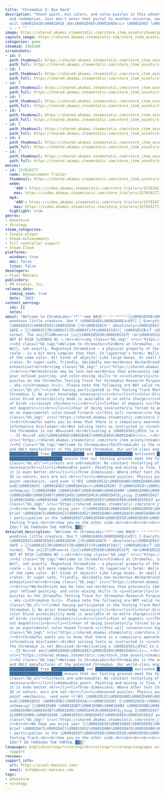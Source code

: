 ```yaml
---
title: 'ChromaGun 2: Dye Hard'
description: "Shoot paint, mix colors, and solve puzzles in this adventure about friendship
  and redemption. Just don't enter that portal to another universe, and ᴇᴠᴇʀʏTʜɪɴɢ
  will \U0001D41B\U0001D41E ᴘEʀ\U0001D405\U0001D4D4ᴄᴛʟʏ \U0001D487 \U0001D526 \U0001D4C3
  ҽ . • °"
image: https://shared.akamai.steamstatic.com/store_item_assets/steam/apps/2982340/header.jpg?t=1726486808
capsule_image: https://shared.akamai.steamstatic.com/store_item_assets/steam/apps/2982340/capsule_231x87.jpg?t=1726486808
categories: game
steamid: 2982340
screenshots:
- id: 0
  path_thumbnail: https://shared.akamai.steamstatic.com/store_item_assets/steam/apps/2982340/ss_65b91423762302e1eb8afe1a6020acd094365b00.600x338.jpg?t=1726486808
  path_full: https://shared.akamai.steamstatic.com/store_item_assets/steam/apps/2982340/ss_65b91423762302e1eb8afe1a6020acd094365b00.1920x1080.jpg?t=1726486808
- id: 1
  path_thumbnail: https://shared.akamai.steamstatic.com/store_item_assets/steam/apps/2982340/ss_ec34ae6b494775dd66c0639dfaf2f84c80732268.600x338.jpg?t=1726486808
  path_full: https://shared.akamai.steamstatic.com/store_item_assets/steam/apps/2982340/ss_ec34ae6b494775dd66c0639dfaf2f84c80732268.1920x1080.jpg?t=1726486808
- id: 2
  path_thumbnail: https://shared.akamai.steamstatic.com/store_item_assets/steam/apps/2982340/ss_ed62654b8d7c8c042b4269af12d9e28e480f7a32.600x338.jpg?t=1726486808
  path_full: https://shared.akamai.steamstatic.com/store_item_assets/steam/apps/2982340/ss_ed62654b8d7c8c042b4269af12d9e28e480f7a32.1920x1080.jpg?t=1726486808
- id: 3
  path_thumbnail: https://shared.akamai.steamstatic.com/store_item_assets/steam/apps/2982340/ss_609807a315ac2eeab244220bb0a7051dae467825.600x338.jpg?t=1726486808
  path_full: https://shared.akamai.steamstatic.com/store_item_assets/steam/apps/2982340/ss_609807a315ac2eeab244220bb0a7051dae467825.1920x1080.jpg?t=1726486808
- id: 4
  path_thumbnail: https://shared.akamai.steamstatic.com/store_item_assets/steam/apps/2982340/ss_e529e9628e2121c6cf1fec0f79f4747d34659f90.600x338.jpg?t=1726486808
  path_full: https://shared.akamai.steamstatic.com/store_item_assets/steam/apps/2982340/ss_e529e9628e2121c6cf1fec0f79f4747d34659f90.1920x1080.jpg?t=1726486808
- id: 5
  path_thumbnail: https://shared.akamai.steamstatic.com/store_item_assets/steam/apps/2982340/ss_57f58434a7f1466355b973e3b39f70feef0980e4.600x338.jpg?t=1726486808
  path_full: https://shared.akamai.steamstatic.com/store_item_assets/steam/apps/2982340/ss_57f58434a7f1466355b973e3b39f70feef0980e4.1920x1080.jpg?t=1726486808
- id: 6
  path_thumbnail: https://shared.akamai.steamstatic.com/store_item_assets/steam/apps/2982340/ss_9fbc3691e681cb75b53e0cbe20fab47550acf6d2.600x338.jpg?t=1726486808
  path_full: https://shared.akamai.steamstatic.com/store_item_assets/steam/apps/2982340/ss_9fbc3691e681cb75b53e0cbe20fab47550acf6d2.1920x1080.jpg?t=1726486808
- id: 7
  path_thumbnail: https://shared.akamai.steamstatic.com/store_item_assets/steam/apps/2982340/ss_832d66b8196f8a7f118ab1d82214f907da5f58b7.600x338.jpg?t=1726486808
  path_full: https://shared.akamai.steamstatic.com/store_item_assets/steam/apps/2982340/ss_832d66b8196f8a7f118ab1d82214f907da5f58b7.1920x1080.jpg?t=1726486808
movies:
- id: 257029277
  name: Announcement Trailer
  thumbnail: https://shared.akamai.steamstatic.com/store_item_assets/steam/apps/257029277/movie.293x165.jpg?t=1717783214
  webm:
    '480': https://video.akamai.steamstatic.com/store_trailers/257029277/movie480_vp9.webm?t=1717783214
    max: https://video.akamai.steamstatic.com/store_trailers/257029277/movie_max_vp9.webm?t=1717783214
  mp4:
    '480': https://video.akamai.steamstatic.com/store_trailers/257029277/movie480.mp4?t=1717783214
    max: https://video.akamai.steamstatic.com/store_trailers/257029277/movie_max.mp4?t=1717783214
  highlight: true
genres:
- Adventure
- Strategy
steam_categories:
- Single-player
- Steam Achievements
- Full controller support
- Steam Cloud
platforms:
  windows: true
  mac: false
  linux: false
developers:
- Pixel Maniacs
publishers:
- PM Studios, Inc.
release_date:
  coming_soon: true
  date: '2025'
content_warning:
  ids: []
  notes:
about: "Welcome to ChromaLabs↤’•ᵂᵉˡᶜome BACKᵗᵒ ᶜʰʳᵒᵐᵃᵀᵉᶜ░\U0001D43B\U0001D45C\U0001D4CC\U0001D4B9\U0001D4CE!░You
  wondrous little creature. Don't \U0001D4E6\U0001D4DEℛℛႸ!░ ░ Everything ↤░↤\\\U0001D550\U0001D560\U0001D566
  \U0001D552\U0001D563\U0001D556 ░•Ɨ\U0001D4C9'ˢ absolutely↤\U0001D561\U0001D556\U0001D563\U0001D557\U0001D556\U0001D554\U0001D565\U0001D55D\U0001D56A•░░░
  SAFE ↤ ░░\U0001F17B\U0001F178\U0001F174\U0001F182!░ \U0001D52BｏŤ \U0001D42CⒶＦε is
  normal. The uni░IT⅃UM↤verse ░is░\U0001D502Ø\U0001D532尺 ˢάғ\U0001D522\U0001D4E3\U0001D418↤
  NOT AT RISK ░ᴚƎ⅁N∀ᗡ NI ↤.<br><br><img class=\"bb_img\" src=\"https://shared.akamai.steamstatic.com/store_item_assets/steam/apps/2982340/extras/01_simplepuzzle.gif?t=1726486808\"
  /><h2 class=\"bb_tag\">Welcome to ChromaTec</h2>Here at ChromaTec, colors are magnets!
  Well, not exactly. Magnetoid Chromatism — a physical property of the pandimensional
  realm — is a bit more complex than that. In layperson’s terms: Walls attract objects
  of the same color. All kinds of objects! Like large boxes. Or small boxes. Or large
  crates. Or super-safe, friendly, decidedly non-murderous WorkerDroids*. (list not
  exhaustive)<br><br><img class=\"bb_img\" src=\"https://shared.akamai.steamstatic.com/store_item_assets/steam/apps/2982340/extras/02_droids.gif?t=1726486808\"
  /><br><i>*WorkerDroids may be less non-murderous than previously implied.</i><br><br>Use
  your refined painting- and color-mixing skills to <i>voluntarily</i> solve intricate
  puzzles on the ChromaTec Testing Track for ChromaGun Research Purposes, Mark II
  — aka <i>ChromaGun 2</i>. Please note the following are NOT valid reasons for non-participation:<br><br><ul
  class=\"bb_ul\"><li>Not having participated in the Testing Track Mark 1<br><i>(i.e.
  ChromaGun 1; No prior knowledge necessary)</i><br></li><li>Color-blindness<br><i>(A
  color blind accessibility mode is available at no extra charge)</i><br></li><li>Fear
  of birds <i>(except chickens)</i><br></li><li>Fear of magnets <i>(They’re colors,
  not magnets)</i><br></li><li>Fear of being involuntarily forced to perform tests
  on an experimental color-based firearm <i>(this will <u>never</u> happen)</i></li></ul><br><img
  class=\"bb_img\" src=\"https://shared.akamai.steamstatic.com/store_item_assets/steam/apps/2982340/extras/03_colorblind.gif?t=1726486808\"
  /><br>ChromaTec wants you to know that there is a compulsory awareness of the following
  informative disclaimer:<br>Not solving tests as instructed is <i>not</i> advised.<br>Breaking
  the ChromaGun is not ADv↤ised.<br>Activating a \U0001D561ⓞRTal to a parallel ALTERNATE<i>ʀᴇᴀʟ_ɪᴛʏ</i>UNI°VERSE
  ·.·IS N<i>oT adv░\U0001D4D8\U0001D4E2\U0001D4D4\U0001D4D3</i>↤..•<br><br><img class=\"bb_img\"
  src=\"https://shared.akamai.steamstatic.com/store_item_assets/steam/apps/2982340/extras/03_universeglitching.gif?t=1726486808\"
  /><h2 class=\"bb_tag\">Welcome to ChromaLabs</h2>ChromaLabs is the universe’s foremost,
  and ONLY manufacturer of the patented ChromaGun. Our world-class engineers are all
  █████████████ free ███████████████ and █████████████████ motivated ███████████ to
  ████████████████████████ ensure that our testing grounds meet the following criteria:<br><ul
  class=\"bb_ul\"><li>Tests are unbreakable: No constant restarting of test chambers
  necessary<br></li><li>Removable paint: Painting and mixing is fine, but undoing
  it is even better.<br></li><li>Three dimensions: Where other test chambers are merely
  2D in nature, ours are not.<br></li><li>Advanced puzzles: Physics puzzles, advanced
  paint ↤mechanics, ¤and_even •░ᵗŴⓄ \U0001D532\U0001D40D\U0001D408\U0001D533\U0001D522Ř\U0001D4E2ｅ\U0001D4C8░pɐɥ
  ǝuO░\U0001D43C \U0001D4EC\U0001D41Aภｎ\U0001D428t Ⓔ\U0001D4CDι\U0001D530t\U0001D4BD\U0001D4B6\U0001D4CB\U0001D452
  un⅁ɐɯoɹɥƆ ░\U0001D4B6 \U0001D4B7\U0001D4B6\U0001D4B9 \U0001D4BB\U0001D452\U0001D452\U0001D4C1\U0001D4BE\U0001D4C3\U0001D454
  \U0001D4B6\U0001D4B7\U0001D45C\U0001D4CA\U0001D4C9¿¿sıɥʇ Į\U0001D427 \U0001D413ｈＥ
  Ş\U0001D400๓\U0001D486 \U0001D563\U0001D452\U0001D4EA\U0001D55DᎥţЎ ɟo ░ǝuou</li></ul><br><img
  class=\"bb_img\" src=\"https://shared.akamai.steamstatic.com/store_item_assets/steam/apps/2982340/extras/05_chaotic.gif?t=1726486808\"
  /><br><br>We hope you enjoy your (░\U0001D65A\U0001D665\U0001D65E\U0001D658•α∂νєηтυяє】
  brief \U0001D4C5\U0001D4C1\U0001D452\U0001D4B6\U0001D4C8\U0001D4B6\U0001D4C3\U0001D4C9
  \ participation in the \U0001D567\U0001D560\U0001D55D\U0001D566\U0001D55F\U0001D565\U0001D552\U0001D563\U0001D56A
  Testing Track.<br><br>See you on the other side.<br><br><br><br><br><br><br><br><br>░▒▓█
  ᗪOᑎ'T GO TᕼᖇOᑌGᕼ TᕼE ᑭOᖇTᗩᒪ █▓▒░"
detailed_description: "Welcome to ChromaLabs↤’•ᵂᵉˡᶜome BACKᵗᵒ ᶜʰʳᵒᵐᵃᵀᵉᶜ░\U0001D43B\U0001D45C\U0001D4CC\U0001D4B9\U0001D4CE!░You
  wondrous little creature. Don't \U0001D4E6\U0001D4DEℛℛႸ!░ ░ Everything ↤░↤\\\U0001D550\U0001D560\U0001D566
  \U0001D552\U0001D563\U0001D556 ░•Ɨ\U0001D4C9'ˢ absolutely↤\U0001D561\U0001D556\U0001D563\U0001D557\U0001D556\U0001D554\U0001D565\U0001D55D\U0001D56A•░░░
  SAFE ↤ ░░\U0001F17B\U0001F178\U0001F174\U0001F182!░ \U0001D52BｏŤ \U0001D42CⒶＦε is
  normal. The uni░IT⅃UM↤verse ░is░\U0001D502Ø\U0001D532尺 ˢάғ\U0001D522\U0001D4E3\U0001D418↤
  NOT AT RISK ░ᴚƎ⅁N∀ᗡ NI ↤.<br><br><img class=\"bb_img\" src=\"https://shared.akamai.steamstatic.com/store_item_assets/steam/apps/2982340/extras/01_simplepuzzle.gif?t=1726486808\"
  /><h2 class=\"bb_tag\">Welcome to ChromaTec</h2>Here at ChromaTec, colors are magnets!
  Well, not exactly. Magnetoid Chromatism — a physical property of the pandimensional
  realm — is a bit more complex than that. In layperson’s terms: Walls attract objects
  of the same color. All kinds of objects! Like large boxes. Or small boxes. Or large
  crates. Or super-safe, friendly, decidedly non-murderous WorkerDroids*. (list not
  exhaustive)<br><br><img class=\"bb_img\" src=\"https://shared.akamai.steamstatic.com/store_item_assets/steam/apps/2982340/extras/02_droids.gif?t=1726486808\"
  /><br><i>*WorkerDroids may be less non-murderous than previously implied.</i><br><br>Use
  your refined painting- and color-mixing skills to <i>voluntarily</i> solve intricate
  puzzles on the ChromaTec Testing Track for ChromaGun Research Purposes, Mark II
  — aka <i>ChromaGun 2</i>. Please note the following are NOT valid reasons for non-participation:<br><br><ul
  class=\"bb_ul\"><li>Not having participated in the Testing Track Mark 1<br><i>(i.e.
  ChromaGun 1; No prior knowledge necessary)</i><br></li><li>Color-blindness<br><i>(A
  color blind accessibility mode is available at no extra charge)</i><br></li><li>Fear
  of birds <i>(except chickens)</i><br></li><li>Fear of magnets <i>(They’re colors,
  not magnets)</i><br></li><li>Fear of being involuntarily forced to perform tests
  on an experimental color-based firearm <i>(this will <u>never</u> happen)</i></li></ul><br><img
  class=\"bb_img\" src=\"https://shared.akamai.steamstatic.com/store_item_assets/steam/apps/2982340/extras/03_colorblind.gif?t=1726486808\"
  /><br>ChromaTec wants you to know that there is a compulsory awareness of the following
  informative disclaimer:<br>Not solving tests as instructed is <i>not</i> advised.<br>Breaking
  the ChromaGun is not ADv↤ised.<br>Activating a \U0001D561ⓞRTal to a parallel ALTERNATE<i>ʀᴇᴀʟ_ɪᴛʏ</i>UNI°VERSE
  ·.·IS N<i>oT adv░\U0001D4D8\U0001D4E2\U0001D4D4\U0001D4D3</i>↤..•<br><br><img class=\"bb_img\"
  src=\"https://shared.akamai.steamstatic.com/store_item_assets/steam/apps/2982340/extras/03_universeglitching.gif?t=1726486808\"
  /><h2 class=\"bb_tag\">Welcome to ChromaLabs</h2>ChromaLabs is the universe’s foremost,
  and ONLY manufacturer of the patented ChromaGun. Our world-class engineers are all
  █████████████ free ███████████████ and █████████████████ motivated ███████████ to
  ████████████████████████ ensure that our testing grounds meet the following criteria:<br><ul
  class=\"bb_ul\"><li>Tests are unbreakable: No constant restarting of test chambers
  necessary<br></li><li>Removable paint: Painting and mixing is fine, but undoing
  it is even better.<br></li><li>Three dimensions: Where other test chambers are merely
  2D in nature, ours are not.<br></li><li>Advanced puzzles: Physics puzzles, advanced
  paint ↤mechanics, ¤and_even •░ᵗŴⓄ \U0001D532\U0001D40D\U0001D408\U0001D533\U0001D522Ř\U0001D4E2ｅ\U0001D4C8░pɐɥ
  ǝuO░\U0001D43C \U0001D4EC\U0001D41Aภｎ\U0001D428t Ⓔ\U0001D4CDι\U0001D530t\U0001D4BD\U0001D4B6\U0001D4CB\U0001D452
  un⅁ɐɯoɹɥƆ ░\U0001D4B6 \U0001D4B7\U0001D4B6\U0001D4B9 \U0001D4BB\U0001D452\U0001D452\U0001D4C1\U0001D4BE\U0001D4C3\U0001D454
  \U0001D4B6\U0001D4B7\U0001D45C\U0001D4CA\U0001D4C9¿¿sıɥʇ Į\U0001D427 \U0001D413ｈＥ
  Ş\U0001D400๓\U0001D486 \U0001D563\U0001D452\U0001D4EA\U0001D55DᎥţЎ ɟo ░ǝuou</li></ul><br><img
  class=\"bb_img\" src=\"https://shared.akamai.steamstatic.com/store_item_assets/steam/apps/2982340/extras/05_chaotic.gif?t=1726486808\"
  /><br><br>We hope you enjoy your (░\U0001D65A\U0001D665\U0001D65E\U0001D658•α∂νєηтυяє】
  brief \U0001D4C5\U0001D4C1\U0001D452\U0001D4B6\U0001D4C8\U0001D4B6\U0001D4C3\U0001D4C9
  \ participation in the \U0001D567\U0001D560\U0001D55D\U0001D566\U0001D55F\U0001D565\U0001D552\U0001D563\U0001D56A
  Testing Track.<br><br>See you on the other side.<br><br><br><br><br><br><br><br><br>░▒▓█
  ᗪOᑎ'T GO TᕼᖇOᑌGᕼ TᕼE ᑭOᖇTᗩᒪ █▓▒░"
languages: English<strong>*</strong><br><strong>*</strong>languages with full audio
  support
reviews:
support_info:
  url: https://pixel-maniacs.com/
  email: info@pixel-maniacs.com
tags:
- adventure
- strategy
---
```


